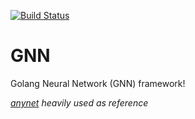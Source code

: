 [![Build Status](https://travis-ci.org/jacsmith21/gnn.png?branch=master)](https://travis-ci.org/jacsmith21/gnn)
# GNN
Golang Neural Network (GNN) framework!


*[anynet](https://github.com/unixpickle/anynet) heavily used as reference*
